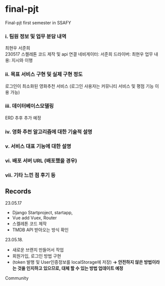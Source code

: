 # final-pjt
Final-pjt first semester in SSAFY
<br>

### i. 팀원 정보 및 업무 분담 내역
최현우 서준희
<br>
230517 스켈레톤 코드 제작 및 api 연결
네비게이터: 서준희 드라이버: 최현우
업무 내용: 지시와 이행 
<br>

### ii. 목표 서비스 구현 및 실제 구현 정도
로그인이 최소화된 영화추천 서비스 
(로그인 사용자는 커뮤니티 서비스 및 평점 기능 이용 가능)

### iii. 데이터베이스모델링 

ERD 추후 추가 예정 

### iv. 영화 추천 알고리즘에 대한 기술적 설명

### v. 서비스 대표 기능에 대한 설명

### vi. 배포 서버 URL (배포했을 경우)

### vii. 기타 느낀 점 후기 등


## Records

23.05.17
- Django Startproject, startapp,
- Vue add Vuex, Router
- 스켈레톤 코드 제작
- TMDB API 받아오는 방식 확인 

23.05.18.
- 새로운 브랜치 만들어서 작업
- 회원가입, 로그인 방법 구현
- (token 발행 및 User인증정보를 localStorage에 저장)
<b> -> 안전하지 않은 방법이라는 것을 인지하고 있으므로, 대체 할 수 있는 방법 업데이트 예정</b>

Community 
